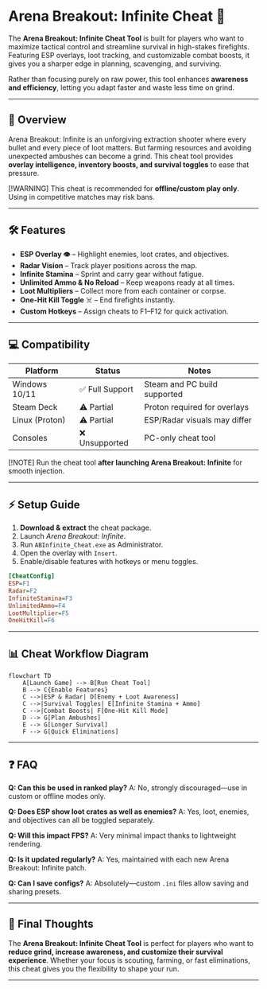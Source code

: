 # Arena Breakout: Infinite Cheat 🔫

The **Arena Breakout: Infinite Cheat Tool** is built for players who want to maximize tactical control and streamline survival in high-stakes firefights. Featuring ESP overlays, loot tracking, and customizable combat boosts, it gives you a sharper edge in planning, scavenging, and surviving.

Rather than focusing purely on raw power, this tool enhances **awareness and efficiency**, letting you adapt faster and waste less time on grind.

---

## 📖 Overview

Arena Breakout: Infinite is an unforgiving extraction shooter where every bullet and every piece of loot matters. But farming resources and avoiding unexpected ambushes can become a grind. This cheat tool provides **overlay intelligence, inventory boosts, and survival toggles** to ease that pressure.

[!WARNING]
This cheat is recommended for **offline/custom play only**. Using in competitive matches may risk bans.

---

## 🛠 Features

* **ESP Overlay 👁** – Highlight enemies, loot crates, and objectives.
* **Radar Vision** – Track player positions across the map.
* **Infinite Stamina** – Sprint and carry gear without fatigue.
* **Unlimited Ammo & No Reload** – Keep weapons ready at all times.
* **Loot Multipliers** – Collect more from each container or corpse.
* **One-Hit Kill Toggle** ☠️ – End firefights instantly.
* **Custom Hotkeys** – Assign cheats to F1–F12 for quick activation.

---

## 💻 Compatibility

| Platform       | Status         | Notes                        |
| -------------- | -------------- | ---------------------------- |
| Windows 10/11  | ✅ Full Support | Steam and PC build supported |
| Steam Deck     | ⚠️ Partial     | Proton required for overlays |
| Linux (Proton) | ⚠️ Partial     | ESP/Radar visuals may differ |
| Consoles       | ❌ Unsupported  | PC-only cheat tool           |

[!NOTE]
Run the cheat tool **after launching Arena Breakout: Infinite** for smooth injection.

---

## ⚡ Setup Guide

1. **Download & extract** the cheat package.
2. Launch *Arena Breakout: Infinite*.
3. Run `ABInfinite_Cheat.exe` as Administrator.
4. Open the overlay with `Insert`.
5. Enable/disable features with hotkeys or menu toggles.

```ini
[CheatConfig]
ESP=F1
Radar=F2
InfiniteStamina=F3
UnlimitedAmmo=F4
LootMultiplier=F5
OneHitKill=F6
```

---

## 📊 Cheat Workflow Diagram

```mermaid
flowchart TD
    A[Launch Game] --> B[Run Cheat Tool]
    B --> C{Enable Features}
    C -->|ESP & Radar| D[Enemy + Loot Awareness]
    C -->|Survival Toggles| E[Infinite Stamina + Ammo]
    C -->|Combat Boosts| F[One-Hit Kill Mode]
    D --> G[Plan Ambushes]
    E --> G[Longer Survival]
    F --> G[Quick Eliminations]
```

---

## ❓ FAQ

**Q: Can this be used in ranked play?**
A: No, strongly discouraged—use in custom or offline modes only.

**Q: Does ESP show loot crates as well as enemies?**
A: Yes, loot, enemies, and objectives can all be toggled separately.

**Q: Will this impact FPS?**
A: Very minimal impact thanks to lightweight rendering.

**Q: Is it updated regularly?**
A: Yes, maintained with each new Arena Breakout: Infinite patch.

**Q: Can I save configs?**
A: Absolutely—custom `.ini` files allow saving and sharing presets.

---

## 🎯 Final Thoughts

The **Arena Breakout: Infinite Cheat Tool** is perfect for players who want to **reduce grind, increase awareness, and customize their survival experience**. Whether your focus is scouting, farming, or fast eliminations, this cheat gives you the flexibility to shape your run.

---
